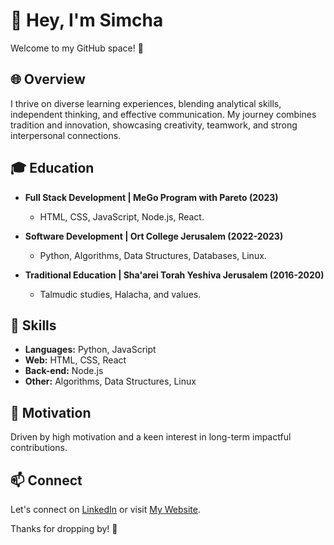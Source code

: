 # 👋 Hey, I'm Simcha

Welcome to my GitHub space! 🚀

## 🌐 Overview

I thrive on diverse learning experiences, blending analytical skills, independent thinking, and effective communication. My journey combines tradition and innovation, showcasing creativity, teamwork, and strong interpersonal connections.

## 🎓 Education

- **Full Stack Development | MeGo Program with Pareto (2023)**
  - HTML, CSS, JavaScript, Node.js, React.

- **Software Development | Ort College Jerusalem (2022-2023)**
  - Python, Algorithms, Data Structures, Databases, Linux.

- **Traditional Education | Sha'arei Torah Yeshiva Jerusalem (2016-2020)**
  - Talmudic studies, Halacha, and values.

## 🚀 Skills

- **Languages:** Python, JavaScript
- **Web:** HTML, CSS, React
- **Back-end:** Node.js
- **Other:** Algorithms, Data Structures, Linux

## 💪 Motivation

Driven by high motivation and a keen interest in long-term impactful contributions.

## 📫 Connect

Let's connect on [LinkedIn](https://www.linkedin.com/in/simcha-sucot-%F0%9F%87%AE%F0%9F%87%B1-935a9b263/) or visit [My Website](https://simchasucot.github.io/myWebsite/).

Thanks for dropping by! 🌟
